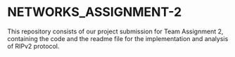 # NETWORKS_ASSIGNMENT-2
This repository consists of our project submission for Team Assignment 2, containing the code and the readme file for the implementation and analysis of RIPv2 protocol. 
